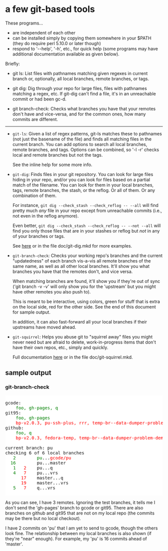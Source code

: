 # a few git-based tools

These programs...

  * are independent of each other
  * can be installed simply by copying them somewhere in your $PATH (they do
    require perl 5.10.0 or later though)
  * respond to '--help', '-h', etc., for quick help (some programs may have
    additional documentation available as given below).

Briefly:

  * git ls: List files with pathnames matching given regexes in current branch
    or, optionally, all local branches, remote branches, or tags.

  * git dig: Dig through your repo for large files, files with pathnames
    matching a regex, etc.  If git-dig can't find a file, it's in an
    unreachable commit or had been gc-d.

  * git branch-check: Checks what branches you have that your remotes don't
    have and vice-versa, and for the common ones, how many commits are
    different.

----

  * `git-ls`: Given a list of regex patterns, git-ls matches these to
    pathnames (not just the basename of the file) and finds all matching files
    in the current branch.  You can add options to search all local branches,
    remote branches, and tags.  Options can be combined, so '-l -r' checks
    local and remote branches but not the tags.

    See the inline help for some more info.

  * `git-dig`: Finds files in your git repository.  You can look for large
    files hiding in your repo, and/or you can look for files based on a
    partial match of the filename.  You can look for them in your local
    branches, tags, remote branches, the stash, or the reflog.  Or all of
    them. Or any combination of them.

    For instance, `git dig --check_stash --check_reflog -- --all` will find
    pretty much *any* file in your repo except from unreachable commits (i.e.,
    not even in the reflog anymore).

    Even better, `git dig --check_stash --check_reflog -- --not --all` will
    find you only those files that are in your stashes or reflog but *not* in
    any of your branches or tags.

    See [here](http://sitaramc.github.com/git-tools/git-dig.html) or in the
    file doc/git-dig.mkd for more examples.

  * `git-branch-check`: Checks your working repo's branches and the current
    "updatedness" of each branch vis-a-vis all remote branches of the same
    name, as well as all other local branches.  It'll show you what branches
    you have that the remotes don't, and vice versa.

    When matching branches are found, it'll show you if they're out of sync
    ('git branch -v -v' will only show you for the 'upstream' but you might
    have other remotes you also push to).

    This is meant to be interactive, using colors, green for stuff that is
    extra on the local side, red for the other side.  See the end of this
    document for sample output.

    In addition, it can also fast-forward all your local branches if their
    upstreams have moved ahead.

  * `git-squirrel`: Helps you abuse git to "squirrel away" files you might
    never need but are afraid to delete, work-in-progress items that don't
    have their own repos, etc., simply and quickly.

    Full documentation
    [here](http://sitaramc.github.com/git-tools/git-squirrel.html) or in the
    file doc/git-squirrel.mkd.

## sample output

### git-branch-check

<html>

<style>
    pre        { background:  #fff !important; }
</style>

<pre>

gcode:
	<font color="green">foo, gh-pages, q</font>
git95:
	<font color="green">foo, gh-pages</font>
	<font color="red">bp-v2.0.3, pu-ssh-plus, rrr, temp-br--data-dumper-problem-demo</font>
github:
	<font color="green">foo, q</font>
	<font color="red">bp-v2.0.3, fedora-temp, temp-br--data-dumper-problem-demo</font>

current branch: pu
checking 6 of 6 local branches
   <font color="green">2</font>        <font color="green">pu</font>...<font color="red">gcode/pu</font>
  <font color="green">16</font>        pu...master
   <font color="green">1</font>   <font color="red">2</font>    pu...q
   <font color="green">4</font>   <font color="red">7</font>    pu...vrs
      <font color="red">17</font>    master...q
      <font color="red">19</font>    master...vrs
   <font color="green">5</font>   <font color="red">7</font>    q...vrs

</pre>

</html>

As you can see, I have 3 remotes.  Ignoring the test branches, it tells me I
don't send the 'gh-pages' branch to gcode or git95.  There are also branches
on github and git95 that are not on my local repo (the commits may be there
but no local checkout).

I have 2 commits on 'pu' that I am yet to send to gcode, though the others
look fine.  The relationship between my local branches is also shown (if
they're "near" enough).  For example, my 'pu' is 16 commits ahead of 'master'.

